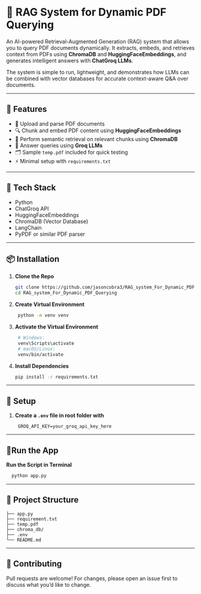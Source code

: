 # 📄 RAG System for Dynamic PDF Querying

An AI-powered Retrieval-Augmented Generation (RAG) system that allows you to query PDF documents dynamically. It extracts, embeds, and retrieves context from PDFs using **ChromaDB** and **HuggingFaceEmbeddings**, and generates intelligent answers with **ChatGroq LLMs**.  

The system is simple to run, lightweight, and demonstrates how LLMs can be combined with vector databases for accurate context-aware Q&A over documents.

---

## 🚀 Features

- 📄 Upload and parse PDF documents  
- 🔍 Chunk and embed PDF content using **HuggingFaceEmbeddings**  
- 🤖 Perform semantic retrieval on relevant chunks using **ChromaDB**
- 💬 Answer queries using **Groq LLMs**  
- 🗂️ Sample `temp.pdf` included for quick testing  
- ⚡ Minimal setup with `requirements.txt`

---

## 🧰 Tech Stack

- Python  
- ChatGroq API
- HuggingFaceEmbeddings
- ChromaDB (Vector Database)  
- LangChain  
- PyPDF or similar PDF parser  

---

## 📦 Installation

1. **Clone the Repo**
   ```bash
   git clone https://github.com/jasoncobra3/RAG_system_For_Dynamic_PDF_Querying.git
   cd RAG_system_For_Dynamic_PDF_Querying

2. **Create Virtual Environment**
   ```bash
    python -m venv venv
   
3. **Activate the Virtual Environment**
   ```bash
    # Windows:
    venv\Scripts\activate
    # macOS/Linux:
    venv/bin/activate

4. **Install Dependencies**
   ```bash
   pip install -r requirements.txt

---
## 🔐 Setup
1. **Create a `.env` file in root folder with**
   ```env
    GROQ_API_KEY=your_groq_api_key_here
   ```

---

##  🚀Run the App
   **Run the Script in Terminal**
   ```bash
     python app.py
   ```

---

## 📁 Project Structure
```
├── app.py
├── requirement.txt
├── temp.pdf
├── chroma_db/
├── .env
└── README.md

```

---

##  🤝 Contributing

Pull requests are welcome!
For changes, please open an issue first to discuss what you’d like to change.
